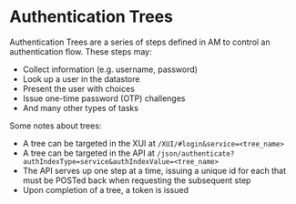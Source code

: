 # Authentication Trees

Authentication Trees are a series of steps defined in AM to control an authentication flow. These steps may:

- Collect information (e.g. username, password)
- Look up a user in the datastore
- Present the user with choices
- Issue one-time password (OTP) challenges
- And many other types of tasks

Some notes about trees:

- A tree can be targeted in the XUI at `/XUI/#login&service=<tree_name>`
- A tree can be targeted in the API at `/json/authenticate?authIndexType=service&authIndexValue=<tree_name>`
- The API serves up one step at a time, issuing a unique id for each that must be POSTed back when requesting the subsequent step
- Upon completion of a tree, a token is issued
